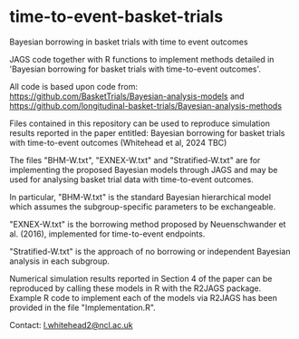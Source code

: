# time-to-event-basket-trials
Bayesian borrowing in basket trials with time to event outcomes

JAGS code together with R functions to implement methods detailed in 'Bayesian borrowing for basket trials with time-to-event outcomes'.

All code is based upon code from: https://github.com/BasketTrials/Bayesian-analysis-models and https://github.com/longitudinal-basket-trials/Bayesian-analysis-methods

Files contained in this repository can be used to reproduce simulation results reported in the paper entitled: Bayesian borrowing for basket trials with time-to-event outcomes (Whitehead et al, 2024 TBC)

The files "BHM-W.txt", "EXNEX-W.txt" and "Stratified-W.txt" are for implementing the proposed Bayesian models through JAGS and may be used for analysing basket trial data with time-to-event outcomes.

In particular, "BHM-W.txt" is the standard Bayesian hierarchical model which assumes the subgroup-specific parameters to be exchangeable.

"EXNEX-W.txt" is the borrowing method proposed by Neuenschwander et al. (2016), implemented for time-to-event endpoints.

"Stratified-W.txt" is the approach of no borrowing or independent Bayesian analysis in each subgroup.

Numerical simulation results reported in Section 4 of the paper can be reproduced by calling these models in R with the R2JAGS package. Example R code to implement each of the models via R2JAGS has been provided in the file "Implementation.R".

Contact: l.whitehead2@ncl.ac.uk
